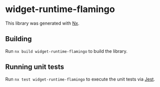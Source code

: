 # widget-runtime-flamingo

This library was generated with [Nx](https://nx.dev).

## Building

Run `nx build widget-runtime-flamingo` to build the library.

## Running unit tests

Run `nx test widget-runtime-flamingo` to execute the unit tests via [Jest](https://jestjs.io).
